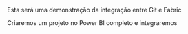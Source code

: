 Esta será uma demonstração da integração entre Git e Fabric

Criaremos um projeto no Power BI completo e integraremos
